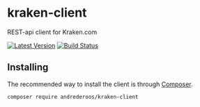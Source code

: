 # kraken-client
REST-api client for Kraken.com

[![Latest Version](https://img.shields.io/github/release/andrederoos/kraken-client.svg?style=flat-square)](https://github.com/andrederoos/kraken-client/releases)
[![Build Status](https://img.shields.io/github/workflow/status/andrederoos/kraken-client/CI?label=ci%20build&style=flat-square)](https://github.com/andrederoos/kraken-client/actions?query=workflow%3ACI)

## Installing

The recommended way to install the client is through
[Composer](https://getcomposer.org/).

```bash
composer require andrederoos/kraken-client
```
